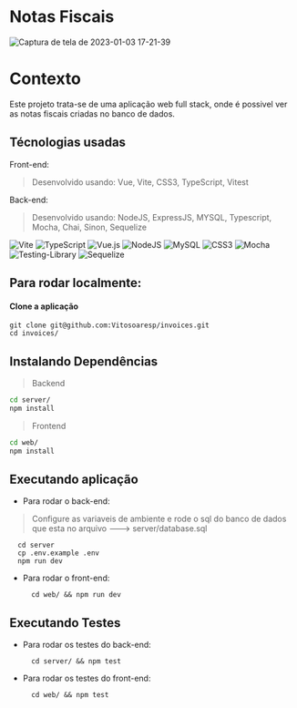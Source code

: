 # Notas Fiscais                                                                                                                  

![Captura de tela de 2023-01-03 17-21-39](https://user-images.githubusercontent.com/23152592/210440394-ca4d8c3f-32dd-45a1-ac50-553bff1990bd.png)

# Contexto
  Este projeto trata-se de uma aplicação web full stack, onde é possivel ver as notas fiscais criadas no banco de dados.
                        
## Técnologias usadas

Front-end:
> Desenvolvido usando: Vue, Vite, CSS3, TypeScript, Vitest

Back-end:
> Desenvolvido usando: NodeJS, ExpressJS, MYSQL, Typescript, Mocha, Chai, Sinon, Sequelize

![Vite](https://img.shields.io/badge/vite-%23646CFF.svg?style=for-the-badge&logo=vite&logoColor=white)
![TypeScript](https://img.shields.io/badge/typescript-%23007ACC.svg?style=for-the-badge&logo=typescript&logoColor=white)
![Vue.js](https://img.shields.io/badge/vuejs-%2335495e.svg?style=for-the-badge&logo=vuedotjs&logoColor=%234FC08D)
![NodeJS](https://img.shields.io/badge/node.js-6DA55F?style=for-the-badge&logo=node.js&logoColor=white)
![MySQL](https://img.shields.io/badge/mysql-%2300f.svg?style=for-the-badge&logo=mysql&logoColor=white)
![CSS3](https://img.shields.io/badge/css3-%231572B6.svg?style=for-the-badge&logo=css3&logoColor=white)
![Mocha](https://img.shields.io/badge/-mocha-%238D6748?style=for-the-badge&logo=mocha&logoColor=white)
![Testing-Library](https://img.shields.io/badge/-TestingLibrary-%23E33332?style=for-the-badge&logo=testing-library&logoColor=white)
![Sequelize](https://img.shields.io/badge/Sequelize-52B0E7?style=for-the-badge&logo=Sequelize&logoColor=white)

## Para rodar localmente:

#### Clone a aplicação

```
git clone git@github.com:Vitosoaresp/invoices.git
cd invoices/
```

## Instalando Dependências

> Backend
```bash
cd server/ 
npm install
``` 
> Frontend
```bash
cd web/
npm install
``` 
## Executando aplicação

* Para rodar o back-end:

> Configure as variaveis de ambiente e rode o sql do banco de dados que esta no arquivo ---> server/database.sql

  ```
    cd server
    cp .env.example .env
    npm run dev
  ```

* Para rodar o front-end:

  ```
    cd web/ && npm run dev
  ```

## Executando Testes

* Para rodar os testes do back-end:

  ```
    cd server/ && npm test
  ```
* Para rodar os testes do front-end:

  ```
    cd web/ && npm test
  ```
